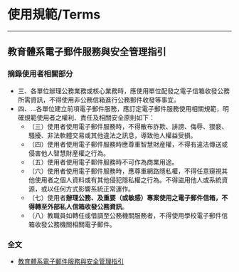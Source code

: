 # 使用規範/Terms
---

## 教育體系電子郵件服務與安全管理指引
### 摘錄使用者相關部分
- 三、各單位辦理公務業務或核心業務時，應使用單位配發之電子信箱收發公務所需資訊，不得使用非公務信箱進行公務郵件收發等事宜。
- 四、...各單位建立前項電子郵件服務，應訂定電子郵件服務使用相關規範，明確規範使用者之權利、責任及相關安全原則如下：
  - （三）使用者使用電子郵件服務時，不得散布詐欺、誹謗、侮辱、猥褻、騷擾、非法軟體交易或其他違法之訊息，導致他人權益受損。
  - （四）使用者使用電子郵件服務時應尊重智慧財産權，不得有違法傳送或侵害他人智慧財産權之行為。
  - （五）使用者使用電子郵件服務時不可作為商業用途。
  - （六）使用者使用電子郵件服務時，應尊重網路隱私權，不得任意窺視其他使用者之個人資料或有其他侵犯隱私權之行為。不得盜用他人或系統資源，或以任何方式影響系統正常運作。
  - （七）使用者**辦理公務、及重要（或敏感）專案使用之電子郵件信箱，不得轉至外部私人信箱收發公務資訊**。
  - （八）教職員如轉任或借調至公務機關服務者，不得使用學校電子郵件信箱收發公務機關相關電子郵件。

### 全文
- [教育體系電子郵件服務與安全管理指引](https://www.cc.ncu.edu.tw/storage/pages/5/moe_email_rule.pdf)